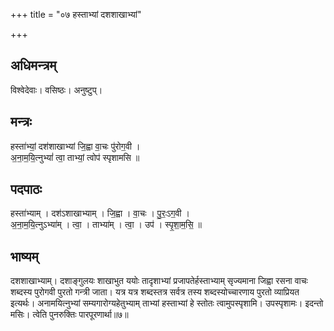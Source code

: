 +++
title = "०७ हस्ताभ्यां दशशाखाभ्यां"

+++
## अधिमन्त्रम्
विश्वेदेवाः। वसिष्ठः। अनुष्टुप्।

## मन्त्रः
हस्ता॑भ्यां॒ दश॑शाखाभ्यां जि॒ह्वा वा॒चः पु॑रोग॒वी ।  
अ॒ना॒म॒यि॒त्नुभ्यां॑ त्वा॒ ताभ्यां॒ त्वोप॑ स्पृशामसि ॥

## पदपाठः
हस्ता॑भ्याम् । दश॑ऽशाखाभ्याम् । जि॒ह्वा । वा॒चः । पु॒रः॒ऽग॒वी ।  
अ॒ना॒म॒यि॒त्नुऽभ्या॑म् । त्वा॒ । ताभ्या॑म् । त्वा॒ । उप॑ । स्पृ॒शा॒म॒सि॒ ॥

## भाष्यम्
दशशाखाभ्याम्। दशाङ्गुलयः शाखाभुत ययोः तादृशाभ्यां प्रजापतेर्हस्ताभ्याम् सृज्यमाना जिह्वा रसना वाचः शब्दस्य पुरोगवी पुरतो गन्त्री जाता। यत्र यत्र शब्दस्तत्र सर्वत्र तस्य शब्दस्योच्चारणाय पुरतो व्याप्रियत इत्यर्थः। अनामयित्नुभ्यां सम्यगारोग्यहेतुभ्याम् ताभ्यां हस्ताभ्यां हे स्तोतः त्वामुपस्पृशामि। उपस्पृशामः। इदन्तो मसिः। त्वेति पुनरुक्तिः पारपूरणार्था॥७॥